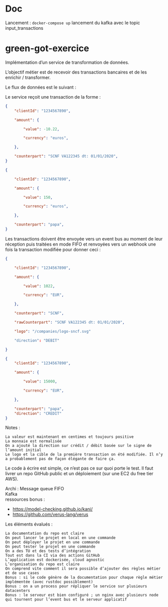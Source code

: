 # Doc
Lancement : `docker-compose up`
lancement du kafka avec le topic input_transactions
# green-got-exercice
Implémentation d’un service de transformation de données.


L’objectif métier est de recevoir des transactions bancaires et de les enrichir / transformer.


Le flux de données est le suivant :


Le service reçoit une transaction de la forme :
```json
{
    "clientId": "1234567890",

    "amount": {

        "value": -10.22,

        "currency": "euros",

    },

    "counterpart": "SCNF VA122345 dt: 01/01/2020",
}
```

```json
{

    "clientId": "1234567890",

    "amount": {

        "value": 150,

        "currency": "euros",

    },

    "counterpart": "papa",
}
```



Les  transactions doivent être envoyée vers un event bus au moment de leur réception puis traitées en mode FIFO et renvoyées vers un webhook une fois la transaction modifiée pour donner ceci :

```json
{

    "clientId": "1234567890",

    "amount": {

        "value": 1022,

        "currency": "EUR",

    },

    "counterpart": "SCNF",

    "rawCounterpart": "SCNF VA122345 dt: 01/01/2020",

    "logo": "/companies/logo-sncf.svg"

    "direction": "DEBIT"

}
```
```json
{
    "clientId": "1234567890",

    "amount": {

        "value": 15000,

        "currency": "EUR",

    },

    "counterpart": "papa",
    "direction": "CREDIT"
}
```

Notes :

    La valeur est maintenant en centimes et toujours positive
    La monnaie est normalisée
    On a ajouté la direction sur crédit / débit basée sur le signe de l’amount initial
    Le logo et la cible de la première transaction on été modifiée. Il n’y a probablement pas de façon élégante de faire ça.


Le code à écrire est simple, ce n’est pas ce sur quoi porte le test. Il faut livrer un repo GitHub public et un déploiement (sur une EC2 du free tier AWS).

Archi : Message queue FIFO  
Kafka  
ressources bonus :   
- https://model-checking.github.io/kani/
- https://github.com/verus-lang/verus
  
Les éléments évalués :


    La documentation du repo est claire
    On peut lancer le projet en local en une commande
    On peut déployer le projet en une commande
    On peut tester le projet en une commande
    On a des TU et des tests d’intégration
    Tout est dans la CI via des actions GitHub
    L’application est dockerisée, cloud agnostic
    L’organisation du repo est claire
    On comprend vite comment il sera possible d’ajouter des règles métier et de use cases
    Bonus : si le code génère de la documentation pour chaque règle métier implémentée (avec rustdoc possiblement)
    Bonus : on a un process pour répliquer le service sur plusieurs datacenters
    Bonus : le serveur est bien configuré ; un nginx avec plusieurs node qui tournent pour l’event bus et le serveur applicatif
